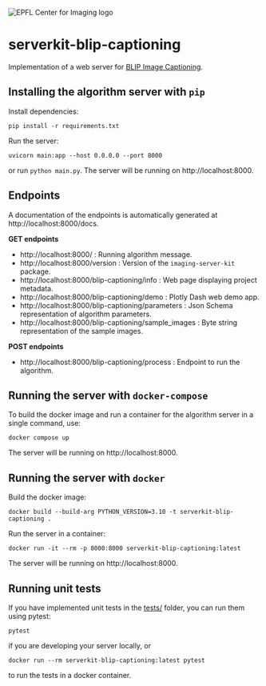 ![EPFL Center for Imaging logo](https://imaging.epfl.ch/resources/logo-for-gitlab.svg)
# serverkit-blip-captioning

Implementation of a web server for [BLIP Image Captioning](https://huggingface.co/Salesforce/blip-image-captioning-base).

## Installing the algorithm server with `pip`

Install dependencies:

```
pip install -r requirements.txt
```

Run the server:

```
uvicorn main:app --host 0.0.0.0 --port 8000
```

or run `python main.py`. The server will be running on http://localhost:8000.

## Endpoints

A documentation of the endpoints is automatically generated at http://localhost:8000/docs.

**GET endpoints**

- http://localhost:8000/ : Running algorithm message.
- http://localhost:8000/version : Version of the `imaging-server-kit` package.
- http://localhost:8000/blip-captioning/info : Web page displaying project metadata.
- http://localhost:8000/blip-captioning/demo : Plotly Dash web demo app.
- http://localhost:8000/blip-captioning/parameters : Json Schema representation of algorithm parameters.
- http://localhost:8000/blip-captioning/sample_images : Byte string representation of the sample images.

**POST endpoints**

- http://localhost:8000/blip-captioning/process : Endpoint to run the algorithm.

## Running the server with `docker-compose`

To build the docker image and run a container for the algorithm server in a single command, use:

```
docker compose up
```

The server will be running on http://localhost:8000.

## Running the server with `docker`

Build the docker image:

```
docker build --build-arg PYTHON_VERSION=3.10 -t serverkit-blip-captioning .
```

Run the server in a container:

```
docker run -it --rm -p 8000:8000 serverkit-blip-captioning:latest
```

The server will be running on http://localhost:8000.

## Running unit tests

If you have implemented unit tests in the [tests/](./tests/) folder, you can run them using pytest:

```
pytest
```

if you are developing your server locally, or

```
docker run --rm serverkit-blip-captioning:latest pytest
```

to run the tests in a docker container.

<!-- ## Sample images provenance -->

<!-- Fill if necessary. -->
